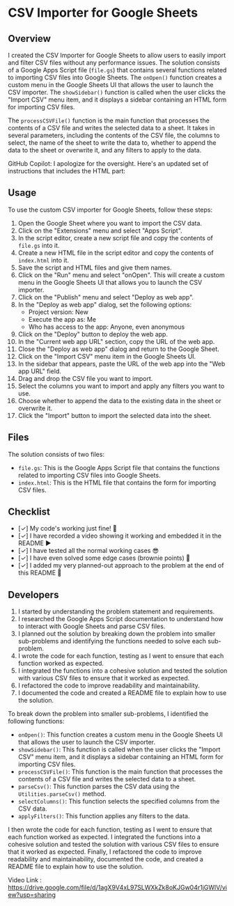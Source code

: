 # CSV Importer for Google Sheets

## Overview

I created the CSV Importer for Google Sheets to allow users to easily import and filter CSV files without any performance issues. The solution consists of a Google Apps Script file (`file.gs`) that contains several functions related to importing CSV files into Google Sheets. The `onOpen()` function creates a custom menu in the Google Sheets UI that allows the user to launch the CSV importer. The `showSidebar()` function is called when the user clicks the "Import CSV" menu item, and it displays a sidebar containing an HTML form for importing CSV files.

The `processCSVFile()` function is the main function that processes the contents of a CSV file and writes the selected data to a sheet. It takes in several parameters, including the contents of the CSV file, the columns to select, the name of the sheet to write the data to, whether to append the data to the sheet or overwrite it, and any filters to apply to the data.

GitHub Copilot: I apologize for the oversight. Here's an updated set of instructions that includes the HTML part:

## Usage

To use the custom CSV importer for Google Sheets, follow these steps:

1. Open the Google Sheet where you want to import the CSV data.
2. Click on the "Extensions" menu and select "Apps Script".
3. In the script editor, create a new script file and copy the contents of `file.gs` into it.
4. Create a new HTML file in the script editor and copy the contents of `index.html` into it.
5. Save the script and HTML files and give them names.
6. Click on the "Run" menu and select "onOpen". This will create a custom menu in the Google Sheets UI that allows you to launch the CSV importer.
7. Click on the "Publish" menu and select "Deploy as web app".
8. In the "Deploy as web app" dialog, set the following options:
   - Project version: New
   - Execute the app as: Me
   - Who has access to the app: Anyone, even anonymous
9. Click on the "Deploy" button to deploy the web app.
10. In the "Current web app URL" section, copy the URL of the web app.
11. Close the "Deploy as web app" dialog and return to the Google Sheet.
12. Click on the "Import CSV" menu item in the Google Sheets UI.
13. In the sidebar that appears, paste the URL of the web app into the "Web app URL" field.
14. Drag and drop the CSV file you want to import.
15. Select the columns you want to import and apply any filters you want to use.
16. Choose whether to append the data to the existing data in the sheet or overwrite it.
17. Click the "Import" button to import the selected data into the sheet.


## Files

The solution consists of two files:

- `file.gs`: This is the Google Apps Script file that contains the functions related to importing CSV files into Google Sheets.
- `index.html`: This is the HTML file that contains the form for importing CSV files.

## Checklist

- [✓] My code's working just fine! 🥳
- [✓] I have recorded a video showing it working and embedded it in the README ▶️
- [✓] I have tested all the normal working cases 😎
- [✓] I have even solved some edge cases (brownie points) 💪
- [✓] I added my very planned-out approach to the problem at the end of this README 📜

## Developers 


1. I started by understanding the problem statement and requirements.
2. I researched the Google Apps Script documentation to understand how to interact with Google Sheets and parse CSV files.
3. I planned out the solution by breaking down the problem into smaller sub-problems and identifying the functions needed to solve each sub-problem.
4. I wrote the code for each function, testing as I went to ensure that each function worked as expected.
5. I integrated the functions into a cohesive solution and tested the solution with various CSV files to ensure that it worked as expected.
6. I refactored the code to improve readability and maintainability.
7. I documented the code and created a README file to explain how to use the solution.

To break down the problem into smaller sub-problems, I identified the following functions:

- `onOpen()`: This function creates a custom menu in the Google Sheets UI that allows the user to launch the CSV importer.
- `showSidebar()`: This function is called when the user clicks the "Import CSV" menu item, and it displays a sidebar containing an HTML form for importing CSV files.
- `processCSVFile()`: This function is the main function that processes the contents of a CSV file and writes the selected data to a sheet.
- `parseCsv()`: This function parses the CSV data using the `Utilities.parseCsv()` method.
- `selectColumns()`: This function selects the specified columns from the CSV data.
- `applyFilters()`: This function applies any filters to the data.

I then wrote the code for each function, testing as I went to ensure that each function worked as expected. I integrated the functions into a cohesive solution and tested the solution with various CSV files to ensure that it worked as expected. Finally, I refactored the code to improve readability and maintainability, documented the code, and created a README file to explain how to use the solution.


Video Link : https://drive.google.com/file/d/1agX9V4xL97SLWXkZk8oKJGw04r1jGWlV/view?usp=sharing

